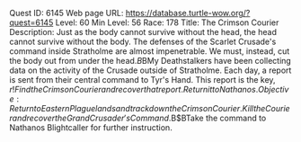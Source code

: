 Quest ID: 6145
Web page URL: https://database.turtle-wow.org/?quest=6145
Level: 60
Min Level: 56
Race: 178
Title: The Crimson Courier
Description: Just as the body cannot survive without the head, the head cannot survive without the body. The defenses of the Scarlet Crusade's command inside Stratholme are almost impenetrable. We must, instead, cut the body out from under the head.$B$BMy Deathstalkers have been collecting data on the activity of the Crusade outside of Stratholme. Each day, a report is sent from their central command to Tyr's Hand. This report is the key, $r! Find the Crimson Courier and recover that report. Return it to Nathanos.
Objective: Return to Eastern Plaguelands and track down the Crimson Courier. Kill the Courier and recover the Grand Crusader's Command.$B$BTake the command to Nathanos Blightcaller for further instruction.
